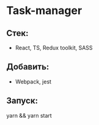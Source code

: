 # Task-manager
## Стек: 
- React, TS, Redux toolkit, SASS
## Добавить:
- Webpack, jest
## Запуск:
yarn && yarn start